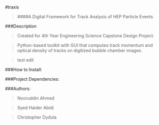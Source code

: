 #traxis
>####A Digital Framework for Track Analysis of HEP Particle Events


###Description

>Created for 4th Year Engineering Science Capstone Design Project.

>Python-based toolkit with GUI that computes track momentum and optical density of tracks on digitized bubble chamber images.

>test edit

###How to Install:


###Project Dependencies:


###Authors:

>Nooruddin Ahmed

>Syed Haider Abidi

>Christopher Dydula
